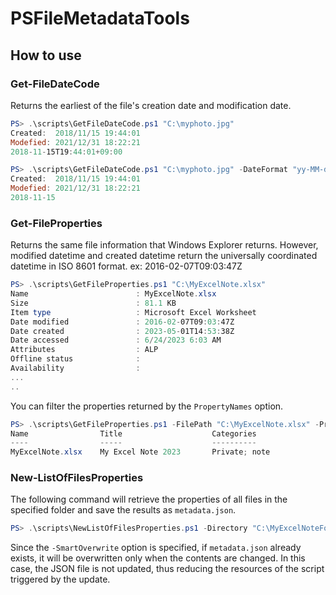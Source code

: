 # PSFileMetadataTools

## How to use

### Get-FileDateCode

Returns the earliest of the file's creation date and modification date.

```powershell
PS> .\scripts\GetFileDateCode.ps1 "C:\myphoto.jpg"
Created:  2018/11/15 19:44:01
Modefied: 2021/12/31 18:22:21
2018-11-15T19:44:01+09:00
```

```powershell
PS> .\scripts\GetFileDateCode.ps1 "C:\myphoto.jpg" -DateFormat "yy-MM-dd"
Created:  2018/11/15 19:44:01
Modefied: 2021/12/31 18:22:21
2018-11-15
```

### Get-FileProperties

Returns the same file information that Windows Explorer returns. However, modified datetime and created datetime return the universally coordinated datetime in ISO 8601 format. ex: 2016-02-07T09:03:47Z

```powershell
PS> .\scripts\GetFileProperties.ps1 "C:\MyExcelNote.xlsx"
Name                        : MyExcelNote.xlsx
Size                        : 81.1 KB
Item type                   : Microsoft Excel Worksheet
Date modified               : 2016-02-07T09:03:47Z
Date created                : 2023-05-01T14:53:38Z
Date accessed               : 6/24/2023 6:03 AM
Attributes                  : ALP
Offline status              :
Availability                :
...
..
```

You can filter the properties returned by the `PropertyNames` option.

```powershell
PS> .\scripts\GetFileProperties.ps1 -FilePath "C:\MyExcelNote.xlsx" -PropertyNames "Name","Title","Categories"
Name                Title                    Categories
----                -----                    ----------
MyExcelNote.xlsx    My Excel Note 2023       Private; note
```

### New-ListOfFilesProperties

The following command will retrieve the properties of all files in the specified folder and save the results as `metadata.json`.

```powershell
PS> .\scripts\NewListOfFilesProperties.ps1 -Directory "C:\MyExcelNoteFolder" -PropertyNames "Name","Title","Tags" -ListFilePath "C:\MyExcelNoteFolder\.metadata.json" -SmartOverwrite
```

Since the `-SmartOverwrite` option is specified, if `metadata.json` already exists, it will be overwritten only when the contents are changed. In this case, the JSON file is not updated, thus reducing the resources of the script triggered by the update.
